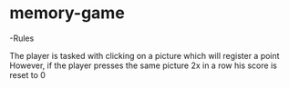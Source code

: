 # memory-game

-Rules

The player is tasked with clicking on a picture which will register a point
However, if the player presses the same picture 2x in a row his score is reset to 0
